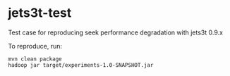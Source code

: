 # jets3t-test
Test case for reproducing seek performance degradation with jets3t 0.9.x

To reproduce, run:

```
mvn clean package
hadoop jar target/experiments-1.0-SNAPSHOT.jar
```
